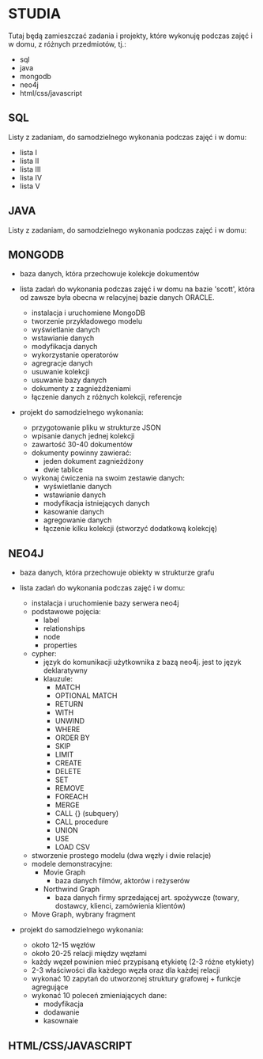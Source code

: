 # STUDIA

Tutaj będą zamieszczać zadania i projekty, które wykonuję podczas zajęć i 
w domu, z różnych przedmiotów, tj.:
  - sql
  - java
  - mongodb
  - neo4j
  - html/css/javascript

## SQL
  Listy z zadaniam, do samodzielnego wykonania podczas zajęć i w domu:
  - lista I
  - lista II
  - lista III
  - lista IV
  - lista V

## JAVA
  Listy z zadaniam, do samodzielnego wykonania podczas zajęć i w domu:


## MONGODB
  - baza danych, która przechowuje kolekcje dokumentów
  - lista zadań do wykonania podczas zajęć i w domu na bazie 'scott', która od 
  zawsze była obecna w relacyjnej bazie danych ORACLE. 
    - instalacja i uruchomiene MongoDB
    - tworzenie przykładowego modelu
    - wyświetlanie danych
    - wstawianie danych
    - modyfikacja danych
    - wykorzystanie operatorów
    - agregracje danych
    - usuwanie kolekcji
    - usuwanie bazy danych
    - dokumenty z zagnieżdżeniami
    - łączenie danych z różnych kolekcji, referencje

  - projekt do samodzielnego wykonania:
      - przygotowanie pliku w strukturze JSON
      - wpisanie danych jednej kolekcji
      - zawartość 30-40 dokumentów
      - dokumenty powinny zawierać:
          - jeden dokument zagnieżdżony
          - dwie tablice
      - wykonaj ćwiczenia na swoim zestawie danych:
        - wyświetlanie danych
        - wstawianie danych
        - modyfikacja istniejących danych
        - kasowanie danych
        - agregowanie danych
        - łączenie kilku kolekcji (stworzyć dodatkową kolekcję)

## NEO4J
  - baza danych, która przechowuje obiekty w strukturze grafu
  - lista zadań do wykonania podczas zajęć i w domu:
    - instalacja i uruchomienie bazy serwera neo4j
    - podstawowe pojęcia:
      - label
      - relationships
      - node
      - properties
    - cypher:
      - język do komunikacji użytkownika z bazą neo4j. jest to język deklaratywny
      - klauzule:
        - MATCH
        - OPTIONAL MATCH
        - RETURN
        - WITH
        - UNWIND
        - WHERE
        - ORDER BY
        - SKIP
        - LIMIT
        - CREATE
        - DELETE
        - SET
        - REMOVE
        - FOREACH
        - MERGE
        - CALL {} (subquery)
        - CALL procedure
        - UNION
        - USE
        - LOAD CSV
    - stworzenie prostego modelu (dwa węzły i dwie relacje)
    - modele demonstracyjne:
      - Movie Graph 
        - baza danych filmów, aktorów i reżyserów
      - Northwind Graph
        - baza danych firmy sprzedającej art. spożywcze (towary, dostawcy, klienci, zamówienia klientów)
    - Move Graph, wybrany fragment

  - projekt do samodzielnego wykonania:
    - około 12-15 węzłów
    - około 20-25 relacji między węzłami
    - każdy węzeł powinien mieć przypisaną etykietę (2-3 różne etykiety) 
    - 2-3 właściwości dla każdego węzła oraz dla każdej relacji
    - wykonać 10 zapytań do utworzonej struktury grafowej + funkcje agregujące
    - wykonać 10 poleceń zmieniających dane:
      - modyfikacja
      - dodawanie
      - kasownaie

## HTML/CSS/JAVASCRIPT

